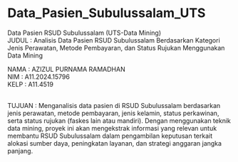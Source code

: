 # Data_Pasien_Subulussalam_UTS
Data Pasien RSUD Subulussalam (UTS-Data Mining)<br>
JUDUL : Analisis Data Pasien RSUD Subulussalam Berdasarkan Kategori Jenis Perawatan, Metode Pembayaran, dan Status Rujukan Menggunakan Data Mining<br>

NAMA : AZIZUL PURNAMA RAMADHAN <br>
NIM : A11.2024.15796 <br>
KELP : A11.4519 <br><br>

TUJUAN : Menganalisis data pasien di RSUD Subulussalam berdasarkan jenis perawatan, metode pembayaran, jenis kelamin, status perkawinan, serta status rujukan (faskes lain atau mandiri). Dengan menggunakan teknik data mining, proyek ini akan mengekstrak informasi yang relevan untuk membantu RSUD Subulussalam dalam pengambilan keputusan terkait alokasi sumber daya, peningkatan layanan, dan strategi anggaran jangka panjang.
